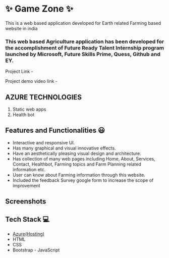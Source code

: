 # ✨ Game Zone  ✨

This is a web based application developed for Earth related Farming based website in india

### This web based Agriculture application has been developed for the accomplishment of Future Ready Talent Internship program launched by Microsoft, Future Skills Prime, Quess, Github and EY.


Project Link -  



Project demo video link  -  



##   AZURE TECHNOLOGIES   ##


1. Static web apps
2. Health bot


## Features and Functionalities 😃

- Interactive and responsive UI.
- Has many graphical and visual innovative effects.
- Have an aesthetically pleasing visual design and architecture.
- Has collection of many web pages including Home, About, Services, Contact, Healthbot, Farming topics and Farm Planning related information etc.
- User can know about Farming information through this website.
- Included the feedback Survey  google form to increase the scope of improvement 

## Screenshots













## Tech Stack 💻

- [Azure(Hosting)](https://azure.microsoft.com/en-in/features/azure-portal/)
- HTML
- CSS
- Bootstrap
- JavaScript

